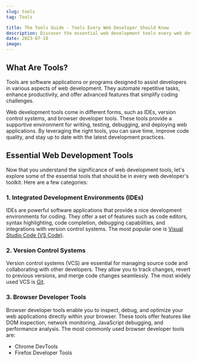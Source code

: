 ```yaml
---
slug: tools
tag: Tools

title: The Tools Guide - Tools Every Web Developer Should Know
description: Discover the essential web development tools every web developer should know. Learn about popular tools for coding, debugging, and productivity.
date: 2023-07-18
image:
---
```


## What Are Tools?

Tools are software applications or programs designed to assist developers in various aspects of web development. They automate repetitive tasks, enhance productivity, and offer advanced features that simplify coding challenges. 

Web development tools come in different forms, such as IDEs, version control systems, and browser developer tools. These tools provide a supportive environment for writing, testing, debugging, and deploying web applications. By leveraging the right tools, you can save time, improve code quality, and stay up to date with the latest development practices.

## Essential Web Development Tools

Now that you understand the significance of web development tools, let's explore some of the essential tools that should be in every web developer's toolkit. Here are a few categories:

### 1. Integrated Development Environments (IDEs)

IDEs are powerful software applications that provide a nice development environments for coding. They offer a set of features such as code editors, syntax highlighting, code completion, debugging capabilities, and integrations with version control systems. The most popular one is [Visual Studio Code (VS Code)](tag/vs-code.md).


### 2. Version Control Systems

Version control systems (VCS) are essential for managing source code and collaborating with other developers. They allow you to track changes, revert to previous versions, and merge code changes seamlessly. The most widely used VCS is [Git](tag/git.md).


### 3. Browser Developer Tools

Browser developer tools enable you to inspect, debug, and optimize your web applications directly within your browser. These tools offer features like DOM inspection, network monitoring, JavaScript debugging, and performance analysis. The most commonly used browser developer tools are:

- Chrome DevTools
- Firefox Developer Tools


